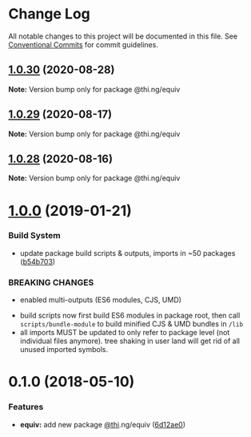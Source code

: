 # Change Log

All notable changes to this project will be documented in this file.
See [Conventional Commits](https://conventionalcommits.org) for commit guidelines.

## [1.0.30](https://github.com/thi-ng/umbrella/compare/@thi.ng/equiv@1.0.29...@thi.ng/equiv@1.0.30) (2020-08-28)

**Note:** Version bump only for package @thi.ng/equiv





## [1.0.29](https://github.com/thi-ng/umbrella/compare/@thi.ng/equiv@1.0.28...@thi.ng/equiv@1.0.29) (2020-08-17)

**Note:** Version bump only for package @thi.ng/equiv





## [1.0.28](https://github.com/thi-ng/umbrella/compare/@thi.ng/equiv@1.0.27...@thi.ng/equiv@1.0.28) (2020-08-16)

**Note:** Version bump only for package @thi.ng/equiv





# [1.0.0](https://github.com/thi-ng/umbrella/compare/@thi.ng/equiv@0.1.15...@thi.ng/equiv@1.0.0) (2019-01-21)

### Build System

* update package build scripts & outputs, imports in ~50 packages ([b54b703](https://github.com/thi-ng/umbrella/commit/b54b703))

### BREAKING CHANGES

* enabled multi-outputs (ES6 modules, CJS, UMD)

- build scripts now first build ES6 modules in package root, then call
  `scripts/bundle-module` to build minified CJS & UMD bundles in `/lib`
- all imports MUST be updated to only refer to package level
  (not individual files anymore). tree shaking in user land will get rid of
  all unused imported symbols.

<a name="0.1.0"></a>
# 0.1.0 (2018-05-10)

### Features

* **equiv:** add new package [@thi](https://github.com/thi).ng/equiv ([6d12ae0](https://github.com/thi-ng/umbrella/commit/6d12ae0))
